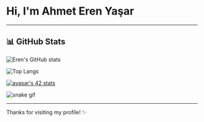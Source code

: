 # Hi, I'm Ahmet Eren Yaşar

---

## 📊 GitHub Stats

![Eren's GitHub stats](https://github-readme-stats.vercel.app/api?username=ahmeterenyasar&show_icons=true&theme=tokyonight)

![Top Langs](https://github-readme-stats.vercel.app/api/top-langs/?username=ahmeterenyasar&layout=compact&theme=tokyonight)

[![ayasar's 42 stats](https://badge.mediaplus.ma/binary/ayasar?1337Badge=off&UM6P=off)](https://github.com/oakoudad/badge42)

![snake gif](https://raw.githubusercontent.com/ahmeterenyasar/snk/manual-run-output/only-svg/github-contribution-grid-snake-dark.svg)

---

Thanks for visiting my profile! ✨

<!--

**ahmeterenyasar/ahmeterenyasar** is a ✨ _special_ ✨ repository because its `README.md` (this file) appears on your GitHub profile.

Here are some ideas to get you started:

- 🔭 I’m currently working on ...
- 🌱 I’m currently learning ...
- 👯 I’m looking to collaborate on ...
- 🤔 I’m looking for help with ...
- 💬 Ask me about ...
- 📫 How to reach me: ...
- 😄 Pronouns: ...
- ⚡ Fun fact: ...
-->
